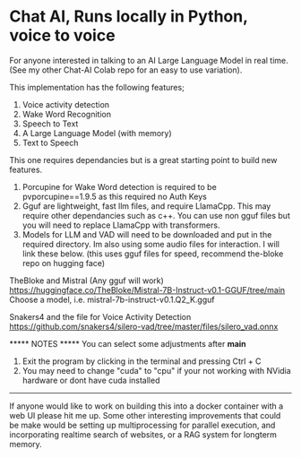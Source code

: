 # Chat AI, Runs locally in Python, voice to voice

For anyone interested in talking to an AI Large Language Model in real time. (See my other Chat-AI Colab repo for an easy to use variation). 


This implementation has the following features;

1) Voice activity detection
2) Wake Word Recognition
3) Speech to Text
4) A Large Language Model (with memory)
5) Text to Speech

This one requires dependancies but is a great starting point to build new features. 

1) Porcupine for Wake Word detection is required to be pvporcupine==1.9.5 as this required no Auth Keys
2) Gguf are lightweight, fast llm files, and require LlamaCpp. This may require other dependancies such as c++. You can use non gguf files but you will need to replace LlamaCpp with transformers. 
3) Models for LLM and VAD will need to be downloaded and put in the required directory. Im also using some audio files for interaction. I will link these below. (this uses gguf files for speed, recommend the-bloke repo on hugging face)

TheBloke and Mistral (Any gguf will work)
https://huggingface.co/TheBloke/Mistral-7B-Instruct-v0.1-GGUF/tree/main
Choose a model, i.e. mistral-7b-instruct-v0.1.Q2_K.gguf

Snakers4 and the file for Voice Activity Detection
https://github.com/snakers4/silero-vad/tree/master/files/silero_vad.onnx

***** NOTES *****
You  can select some adjustments after __main__

1) Exit the program by clicking in the terminal and pressing Ctrl + C
2) You may need to change "cuda" to "cpu" if your not working with NVidia hardware or dont have cuda installed

-----------

If anyone would like to work on building this into a docker container with a web UI please hit me up. 
Some other interesting improvements that could be make would be setting up multiprocessing for parallel execution, and incorporating realtime search of websites, or a RAG system for longterm memory. 



